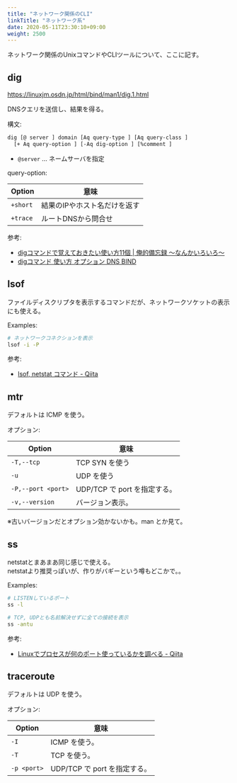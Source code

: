 ```yaml
---
title: "ネットワーク関係のCLI"
linkTitle: "ネットワーク系"
date: 2020-05-11T23:30:10+09:00
weight: 2500
---
```


ネットワーク関係のUnixコマンドやCLIツールについて、ここに記す。

## dig

https://linuxjm.osdn.jp/html/bind/man1/dig.1.html

DNSクエリを送信し、結果を得る。

構文:

```bash
dig [@ server ] domain [Aq query-type ] [Aq query-class ] 
  [+ Aq query-option ] [-Aq dig-option ] [%comment ]
```

- `@server` ... ネームサーバを指定

query-option:

| Option | 意味 |
|----------|--------|
| `+short` | 結果のIPやホスト名だけを返す |
| `+trace` | ルートDNSから問合せ |

参考:

- [digコマンドで覚えておきたい使い方11個 \| 俺的備忘録 〜なんかいろいろ〜](https://orebibou.com/2016/11/dig%E3%82%B3%E3%83%9E%E3%83%B3%E3%83%89%E3%81%A7%E8%A6%9A%E3%81%88%E3%81%A6%E3%81%8A%E3%81%8D%E3%81%9F%E3%81%84%E4%BD%BF%E3%81%84%E6%96%B911%E5%80%8B/)
- [digコマンド 使い方 オプション DNS BIND](http://www.geocities.jp/yasasikukaitou/dig.html)

## lsof

ファイルディスクリプタを表示するコマンドだが、ネットワークソケットの表示にも使える。

Examples:

```sh
# ネットワークコネクションを表示
lsof -i -P
```

参考:

- [lsof, netstat コマンド - Qiita](https://qiita.com/sinsengumi/items/b9e0c1fde8075f9153e1)

## mtr

デフォルトは ICMP を使う。

オプション:

| Option | 意味 |
|--------|------|
| `-T,--tcp` | TCP SYN を使う |
| `-u` | UDP を使う |
| `-P,--port <port>` | UDP/TCP で port を指定する。 |
| `-v,--version` | バージョン表示。 |

※古いバージョンだとオプション効かないかも。man とか見て。

## ss

netstatとまあまあ同じ感じで使える。  
netstatより推奨っぽいが、作りがバギーという噂もどこかで。。

Examples:

```sh
# LISTENしているポート
ss -l

# TCP, UDPとも名前解決せずに全ての接続を表示
ss -antu
```

参考:

- [Linuxでプロセスが何のポート使っているかを調べる - Qiita](https://qiita.com/sonoshou/items/cc2b740147ba1b8da1f3)

## traceroute

デフォルトは UDP を使う。

オプション:

| Option | 意味 |
|--------|-----|
| `-I` | ICMP を使う。 |
| `-T` | TCP を使う。 |
| `-p <port>` | UDP/TCP で port を指定する。 |